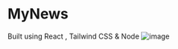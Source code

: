 # MyNews

Built using React , Tailwind CSS & Node
![image](https://github.com/ManojMaheshPatil/my-news/assets/54990161/c5a61f44-f5d8-462d-8eb9-2f2cdd68eed7)
